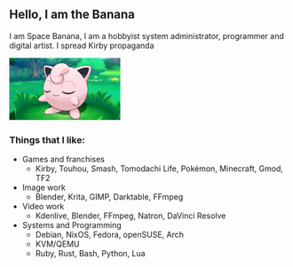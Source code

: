 ## Hello, I am the Banana
I am Space Banana, I am a hobbyist system administrator, programmer and digital artist. I spread Kirby propaganda

<img src="jigglypuff%202.png" width="200" />

### Things that I like:
- Games and franchises
  - Kirby, Touhou, Smash, Tomodachi Life, Pokémon, Minecraft, Gmod, TF2
- Image work
  - Blender, Krita, GIMP, Darktable, FFmpeg
- Video work
  - Kdenlive, Blender, FFmpeg, Natron, DaVinci Resolve
- Systems and Programming
  - Debian, NixOS, Fedora, openSUSE, Arch
  - KVM/QEMU
  - Ruby, Rust, Bash, Python, Lua
